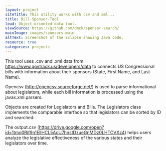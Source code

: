 ```yaml
---
layout: project
siteTitle: This utility works with csv and xml...
title: Bill-Sponsor-Tool
lead: Object-oriented data tool.
viewSource: https://github.com/dmck/sponsor-search/
mainImage: images/sponsors-main
altText: Screenshot of the Eclipse showing Java code.
resource: true
categories: projects
---
```

This tool uses .csv and .xml data from <https://www.govtrack.us/developers/data> to connects US Congressional bills with information about their sponsors (State, First Name, and Last Name).

Opencsv (<http://opencsv.sourceforge.net/>) is used to parse informational about legislators, while each bill information is processed using the javax.xml.parsers.

Objects are created for Legislators and Bills. The Legislators class implements the comparable interface so that legislators can be sorted by ID and searched.

The output.csv (<https://drive.google.com/open?id=1tmq0Rif9n1EllHCL5AcU7hnstDzueGnMDz0LHTCVXz4>) helps  users analyze the legislative effectiveness of the various states and their legislators over time.